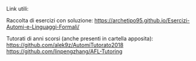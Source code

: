 Link utili:

Raccolta di esercizi con soluzione: https://archetipo95.github.io/Esercizi-Automi-e-Linguaggi-Formali/

Tutorati di anni scorsi (anche presenti in cartella apposita):
https://github.com/alek9z/AutomiTutorato2018
https://github.com/linpengzhang/AFL-Tutoring
